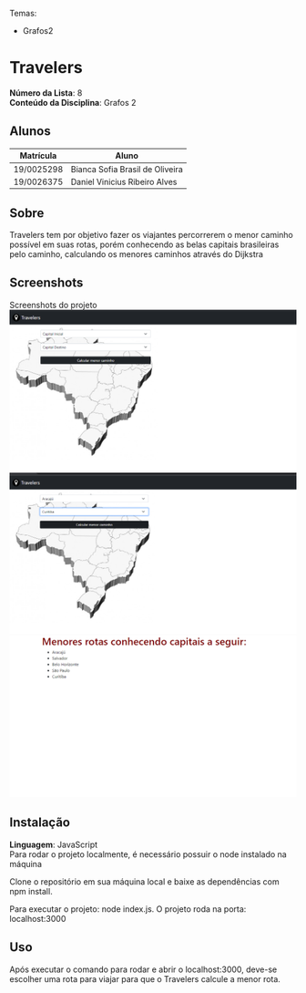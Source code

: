 

Temas:
 - Grafos2

# Travelers

**Número da Lista**: 8<br>
**Conteúdo da Disciplina**: Grafos 2<br>

## Alunos
|Matrícula | Aluno |
| -- | -- |
| 19/0025298  |  Bianca Sofia Brasil de Oliveira|
| 19/0026375  |  Daniel Vinicius Ribeiro Alves |

## Sobre 
Travelers tem por objetivo fazer os viajantes percorrerem o menor caminho possível em suas rotas, porém conhecendo as belas capitais brasileiras pelo caminho, calculando os menores caminhos através do Dijkstra 


## Screenshots
Screenshots do projeto
	![Página 1](Travelers/Prints/pagina1.png)
	![Página 2](Travelers/Prints/pagina2.png)
	![Página 3](Travelers/Prints/pagina3.png)

## Instalação 
**Linguagem**: JavaScript<br>
Para rodar o projeto localmente, é necessário possuir o node instalado na máquina

Clone o repositório em sua máquina local e baixe as dependências com npm install.

Para executar o projeto: node index.js.
O projeto roda na porta: localhost:3000
## Uso 
Após executar o comando para rodar e abrir o localhost:3000, deve-se escolher uma rota para viajar para que o Travelers calcule a menor rota.







